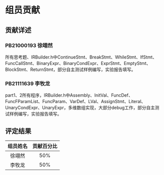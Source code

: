 # 组员贡献

## 贡献详述

### PB21000193 徐翊然
所有思考题、IRBuilder.h中ContinueStmt、BreakStmt、WhileStmt、IfStmt、FuncCallStmt、BinaryExpr、BinaryCondExpr、ExprStmt、EmptyStmt、BlockStmt、ReturnStmt，部分自主测试样例编写，实验报告填写。
### PB21111639 李牧龙
part1、2所有程序，IRBuilder.h中Assembly、InitVal、FuncDef、FuncFParamList、FuncParam、VarDef、LVal、AssignStmt、Literal、UnaryCondExpr、UnaryExpr，多维数组实现，大部分debug工作，部分自主测试样例编写，实验报告填写。

## 评定结果

| 组员姓名 | 贡献百分比 |
| :-----: | :-------: |
|   徐翊然   |    50%    |
|   李牧龙   |    50%    |
